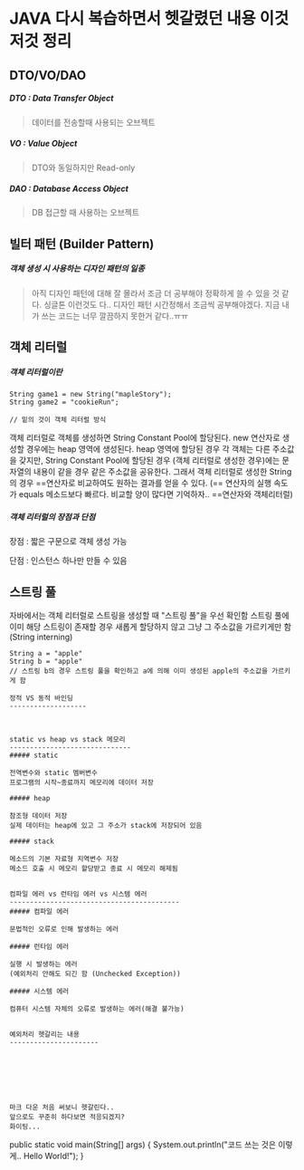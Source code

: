 JAVA 다시 복습하면서 헷갈렸던 내용 이것저것 정리
=================================================

DTO/VO/DAO
-------------

##### DTO : Data Transfer Object

>데이터를 전송할때 사용되는 오브젝트

##### VO : Value Object

>DTO와 동일하지만 Read-only

##### DAO : Database Access Object

>DB 접근할 때 사용하는 오브젝트



빌터 패턴 (Builder Pattern)
---------------------------

##### 객체 생성 시 사용하는 디자인 패턴의 일종

>아직 디자인 패턴에 대해 잘 몰라서 조금 더 공부해야 정확하게 쓸 수 있을 것 같다.
>싱글톤 이런것도 다.. 디자인 패턴 시간정해서 조금씩 공부해야겠다. 지금 내가 쓰는 코드는 너무 깔끔하지 못한거 같다..ㅠㅠ




객체 리터럴
-----------

##### 객체 리터럴이란

```
String game1 = new String("mapleStory");
String game2 = "cookieRun";

// 밑의 것이 객체 리터럴 방식
```

객체 리터럴로 객체를 생성하면 String Constant Pool에 할당된다.
new 연산자로 생성할 경우에는 heap 영역에 생성된다.
heap 영역에 할당된 경우 각 객체는 다른 주소값을 갖지만,
String Constant Pool에 할당된 경우 (객체 리터럴로 생성한 경우)에는 문자열의 내용이 같을 경우 같은 주소값을 공유한다.
그래서 객체 리터럴로 생성한 String의 경우 ==연산자로 비교하여도 원하는 결과를 얻을 수 있다.
(== 연산자의 실행 속도가 equals 메소드보다 빠르다. 비교할 양이 많다면 기억하자.. ==연산자와 객체리터럴)

##### 객체 리터럴의 장점과 단점
장점 : 짧은 구문으로 객체 생성 가능

단점 : 인스턴스 하나만 만들 수 있음

스트링 풀
---------

자바에서는 객체 리터럴로 스트링을 생성할 때 "스트링 풀"을 우선 확인함
스트링 풀에 이미 해당 스트링이 존재할 경우 새롭게 할당하지 않고 그냥 그 주소값을 가르키게만 함
(String interning)
```
String a = "apple"
String b = "apple"
// 스트링 b의 경우 스트링 풀을 확인하고 a에 의해 이미 생성된 apple의 주소값을 가르키게 함

정적 VS 동적 바인딩
-------------------



static vs heap vs stack 메모리
------------------------------
##### static

전역변수와 static 멤버변수
프로그램의 시작~종료까지 메모리에 데이터 저장 

##### heap

참조형 데이터 저장
실제 데이터는 heap에 있고 그 주소가 stack에 저장되어 있음

##### stack

메소드의 기본 자료형 지역변수 저장
메소드 호출 시 메모리 할당받고 종료 시 메모리 해제됨


컴파일 에러 vs 런타임 에러 vs 시스템 에러
------------------------------------------
##### 컴파일 에러

문법적인 오류로 인해 발생하는 에러

##### 런타임 에러

실행 시 발생하는 에러
(예외처리 안해도 되긴 함 (Unchecked Exception))

##### 시스템 에러

컴퓨터 시스템 자체의 오류로 발생하는 에러(해결 불가능)


예외처리 헷갈리는 내용
----------------------







마크 다운 처음 써보니 헷갈린다..
앞으로도 꾸준히 하다보면 적응되겠지?
화이팅...

```
public static void main(String[] args) {
  System.out.println("코드 쓰는 것은 이렇게.. Hello World!");
}
```
